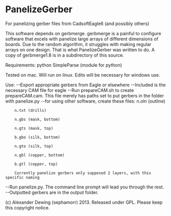 PanelizeGerber
==============

For panelizing gerber files from CadsoftEagle6 (and possibly others)

This software depends on gerbmerge. gerbmerge is a painful to configure software that excels with panelize large arrays of different dimensions of boards. Due to the random algorithm, it struggles with making regular arrays on one design. That is what PanelizeGerber was written to do. A copy of gerbmerge1.8 is in a subdirectory of this source.

Requirements:
python
SimpleParse (module for python)

Tested on mac. Will run on linux. Edits will be necessary for windows use.

Use:
--Export appropriate gerbers from Eagle or elsewhere
	--Included is the necessary CAM file for eagle
	--Run prepareCAM.sh to create prepareCAM.cam. This file merely has paths set to put gerbers in the folder with panelize.py
	--for using other software, create these files:
		n.oln (outline)

		n.txt (drills)

		n.gbs (mask, bottom)

		n.gts (mask, top)

		b.gbo (silk, bottom)

		n.gto (silk, top)

		n.gbl (copper, bottom)

		b.gtl (copper, top)
		
		Currently panelize gerbers only supposed 2 layers, with this specific naming
--Run panelize.py. The command line prompt will lead you through the rest.
--Outputted gerbers are in the output folder.


 
(c) Alexander Dewing (sephamorr) 2013. Released under GPL. Please keep this copyright notice.